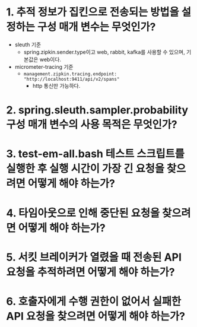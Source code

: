 # 1. 추적 정보가 집킨으로 전송되는 방법을 설정하는 구성 매개 변수는 무엇인가?
- sleuth 기준
	- spring.zipkin.sender.type이고 web, rabbit, kafka를 사용할 수 있으며, 기본값은 web이다.
- micrometer-tracing 기준
	- `management.zipkin.tracing.endpoint: "http://localhost:9411/api/v2/spans"`
		- http 통신만 가능하다.
# 2. spring.sleuth.sampler.probability 구성 매개 변수의 사용 목적은 무엇인가?
# 3. test-em-all.bash 테스트 스크립트를 실행한 후 실행 시간이 가장 긴 요청을 찾으려면 어떻게 해야 하는가?
# 4. 타임아웃으로 인해 중단된 요청을 찾으려면 어떻게 해야 하는가?
# 5. 서킷 브레이커가 열렸을 때 전송된 API 요청을 추적하려면 어떻게 해야 하는가?
# 6. 호출자에게 수행 권한이 없어서 실패한 API 요청을 찾으려면 어떻게 해야 하는가?